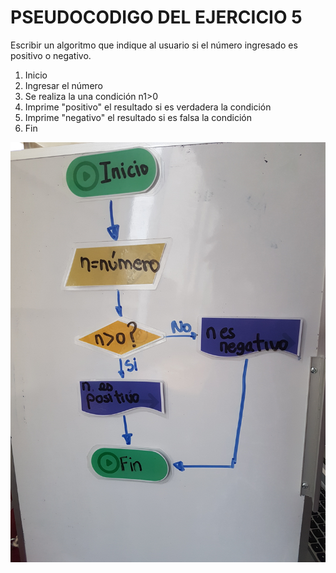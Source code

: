 # PSEUDOCODIGO DEL EJERCICIO 5

Escribir un algoritmo que indique al usuario si el número ingresado es positivo o negativo.

1. Inicio
2. Ingresar el número
3. Se realiza la una condición n1>0
4. Imprime "positivo" el resultado si es verdadera la condición
5. Imprime "negativo" el resultado si es falsa la condición
6. Fin

![image](negativo.jpg)